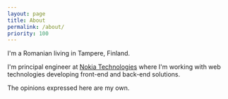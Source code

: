 ```yaml
---
layout: page
title: About
permalink: /about/
priority: 100
---
```


<!-- This is the base Jekyll theme. You can find out more info about customizing your Jekyll theme, as well as basic Jekyll usage documentation at [jekyllrb.com](http://jekyllrb.com/)

You can find the source code for the Jekyll new theme at: [github.com/jglovier/jekyll-new](https://github.com/jglovier/jekyll-new)

You can find the source code for Jekyll at [github.com/jekyll/jekyll](https://github.com/jekyll/jekyll) -->

I'm a Romanian living in Tampere, Finland.

I'm principal engineer at [Nokia Technologies](http://company.nokia.com/en/our-businesses#nokia-technologies) where I'm working with web technologies developing front-end and back-end solutions.

The opinions expressed here are my own.
